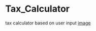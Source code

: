 # Tax_Calculator
tax calculator based on user input 
[image](https://github.com/Mubarak-b/Tax_Calculator/assets/155418504/4929851c-18fe-4c90-b7ee-5d64ee8c7385)
